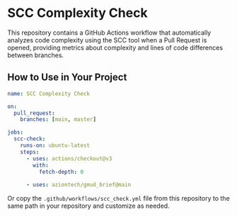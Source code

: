 # SCC Complexity Check

This repository contains a GitHub Actions workflow that automatically analyzes code complexity using the SCC tool when a Pull Request is opened, providing metrics about complexity and lines of code differences between branches.

## How to Use in Your Project

```yaml
name: SCC Complexity Check

on:
  pull_request:
    branches: [main, master]

jobs:
  scc-check:
    runs-on: ubuntu-latest
    steps:
      - uses: actions/checkout@v3
        with:
          fetch-depth: 0
      
      - uses: aziontech/gmud_brief@main
```

Or copy the `.github/workflows/scc_check.yml` file from this repository to the same path in your repository and customize as needed.
